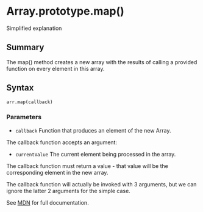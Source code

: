 # Array.prototype.map()

Simplified explanation

## Summary
The map() method creates a new array with the results of calling a provided function on every element in this array.

## Syntax
`arr.map(callback)`

### Parameters

* `callback` Function that produces an element of the new Array.

The callback function accepts   an argument:

  * `currentValue` The current element being processed in the array.

The callback function must return a value - that value will be the corresponding element in the new array.
  
The callback function will actually be invoked with 3 arguments, but we can ignore the latter 2 arguments for the simple case.

See [MDN](https://developer.mozilla.org/en-US/docs/Web/JavaScript/Reference/Global_Objects/Array/map) for full documentation.